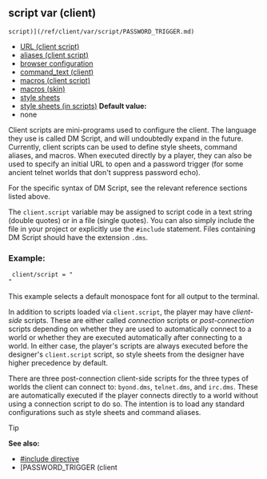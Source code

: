 ## script var (client)

    script)](/ref/client/var/script/PASSWORD_TRIGGER.md) 
+   [URL (client script)](/ref/client/var/script/URL.md) 
+   [aliases (client script)](/ref/client/var/script/alias.md) 
+   [browser configuration](/ref/client/var/script/URL/browser.md) 
+   [command_text (client)](/ref/client/var/command_text.md) 
+   [macros (client script)](/ref/client/var/script/macro.md) 
+   [macros (skin)](/ref/skin/macros.md) 
+   [style sheets](/ref/DM/text/style.md) 
+   [style sheets (in scripts)](/ref/client/var/script/style.md) <!-- -->
**Default value:**
+   none


Client scripts are mini-programs used to configure the client.
The language they use is called DM Script, and will undoubtedly expand
in the future. Currently, client scripts can be used to define style
sheets, command aliases, and macros. When executed directly by a player,
they can also be used to specify an initial URL to open and a password
trigger (for some ancient telnet worlds that don\'t suppress password
echo). 

For the specific syntax of DM Script, see the relevant
reference sections listed above. 

The `client.script` variable
may be assigned to script code in a text string (double quotes) or in a
file (single quotes). You can also simply include the file in your
project or explicitly use the `#include` statement. Files containing DM
Script should have the extension `.dms`. 


### Example:

``` dm
 client/script = "
" 
```
 

This example selects a default monospace font for
all output to the terminal. 

In addition to scripts loaded via
`client.script`, the player may have *client-side* scripts. These are
either called *connection* scripts or *post-connection* scripts
depending on whether they are used to automatically connect to a world
or whether they are executed automatically after connecting to a world.
In either case, the player\'s scripts are always executed before the
designer\'s `client.script` script, so style sheets from the designer
have higher precedence by default. 

There are three
post-connection client-side scripts for the three types of worlds the
client can connect to: `byond.dms`, `telnet.dms`, and `irc.dms`. These
are automatically executed if the player connects directly to a world
without using a connection script to do so. The intention is to load any
standard configurations such as style sheets and command aliases.

> [!TIP] 
> **See also:**
> +   [#include directive](/ref/DM/preprocessor/include.md) 
> +   [PASSWORD_TRIGGER (client